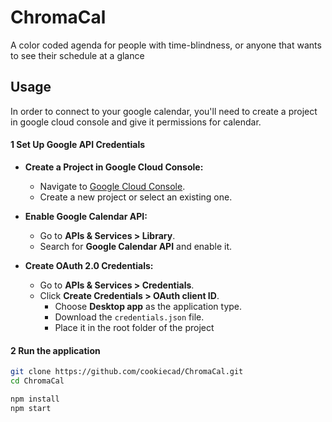 # ChromaCal
A color coded agenda for people with time-blindness, or anyone that wants to see their schedule at a glance

## Usage

In order to connect to your google calendar, you'll need to create a project in google cloud console and give it permissions for calendar.

#### 1 Set Up Google API Credentials

- **Create a Project in Google Cloud Console:**
  - Navigate to [Google Cloud Console](https://console.cloud.google.com/).
  - Create a new project or select an existing one.

- **Enable Google Calendar API:**
  - Go to **APIs & Services > Library**.
  - Search for **Google Calendar API** and enable it.

- **Create OAuth 2.0 Credentials:**
  - Go to **APIs & Services > Credentials**.
  - Click **Create Credentials > OAuth client ID**.
    - Choose **Desktop app** as the application type.
    - Download the `credentials.json` file.
    - Place it in the root folder of the project

#### 2 Run the application

```bash
git clone https://github.com/cookiecad/ChromaCal.git
cd ChromaCal

npm install
npm start
```